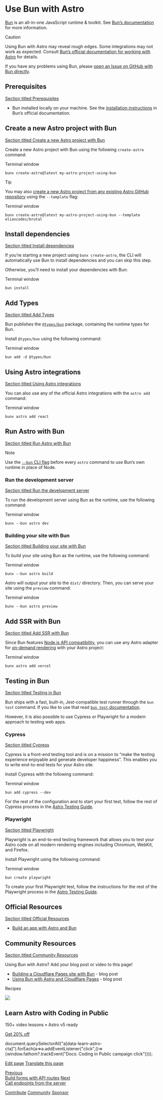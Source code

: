 Use Bun with Astro
==================

[Bun](https://bun.sh/) is an all-in-one JavaScript runtime & toolkit. See [Bun’s documentation](https://bun.sh/docs) for more information.

Caution

Using Bun with Astro may reveal rough edges. Some integrations may not work as expected. Consult [Bun’s official documentation for working with Astro](https://bun.sh/guides/ecosystem/astro) for details.

If you have any problems using Bun, please [open an Issue on GitHub with Bun directly](https://github.com/oven-sh/bun/issues/new/choose).

Prerequisites
-------------

[Section titled Prerequisites](#prerequisites)

*   Bun installed locally on your machine. See the [installation instructions](https://bun.sh/docs/installation) in Bun’s official documentation.

Create a new Astro project with Bun
-----------------------------------

[Section titled Create a new Astro project with Bun](#create-a-new-astro-project-with-bun)

Create a new Astro project with Bun using the following `create-astro` command:

Terminal window

    bunx create-astro@latest my-astro-project-using-bun

Tip

You may also [create a new Astro project from any existing Astro GitHub repository](/en/install-and-setup/#install-from-the-cli-wizard) using the `--template` flag:

Terminal window

    bunx create-astro@latest my-astro-project-using-bun --template eliancodes/brutal

Install dependencies
--------------------

[Section titled Install dependencies](#install-dependencies)

If you’re starting a new project using `bunx create-astro`, the CLI will automatically use Bun to install dependencies and you can skip this step.

Otherwise, you’ll need to install your dependencies with Bun:

Terminal window

    bun install

Add Types
---------

[Section titled Add Types](#add-types)

Bun publishes the [`@types/bun`](https://www.npmjs.com/package/@types/bun) package, containing the runtime types for Bun.

Install `@types/bun` using the following command:

Terminal window

    bun add -d @types/bun

Using Astro integrations
------------------------

[Section titled Using Astro integrations](#using-astro-integrations)

You can also use any of the official Astro integrations with the `astro add` command:

Terminal window

    bunx astro add react

Run Astro with Bun
------------------

[Section titled Run Astro with Bun](#run-astro-with-bun)

Note

Use the [`--bun` CLI flag](https://bun.sh/docs/cli/bunx#shebangs) before every `astro` command to use Bun’s own runtime in place of Node.

### Run the development server

[Section titled Run the development server](#run-the-development-server)

To run the development server using Bun as the runtime, use the following command:

Terminal window

    bunx --bun astro dev

### Building your site with Bun

[Section titled Building your site with Bun](#building-your-site-with-bun)

To build your site using Bun as the runtime, use the following command:

Terminal window

    bunx --bun astro build

Astro will output your site to the `dist/` directory. Then, you can serve your site using the `preview` command:

Terminal window

    bunx --bun astro preview

Add SSR with Bun
----------------

[Section titled Add SSR with Bun](#add-ssr-with-bun)

Since Bun features [Node.js API compatibility](https://bun.sh/docs/runtime/nodejs-apis), you can use any Astro adapter for [on-demand rendering](/en/guides/on-demand-rendering/) with your Astro project:

Terminal window

    bunx astro add vercel

Testing in Bun
--------------

[Section titled Testing in Bun](#testing-in-bun)

Bun ships with a fast, built-in, Jest-compatible test runner through the `bun test` command. If you like to use that read [`bun test` documentation](https://bun.sh/docs/cli/test).

However, it is also possible to use Cypress or Playwright for a modern approach to testing web apps.

### Cypress

[Section titled Cypress](#cypress)

Cypress is a front-end testing tool and is on a mission to “make the testing experience enjoyable and generate developer happiness”. This enables you to write end-to-end tests for your Astro site.

Install Cypress with the following command:

Terminal window

    bun add cypress --dev

For the rest of the configuration and to start your first test, follow the rest of Cypress process in the [Astro Testing Guide](/en/guides/testing/#configuration).

### Playwright

[Section titled Playwright](#playwright)

Playwright is an end-to-end testing framework that allows you to test your Astro code on all modern rendering engines including Chromium, WebKit, and Firefox.

Install Playwright using the following command:

Terminal window

    bun create playwright

To create your first Playwright test, follow the instructions for the rest of the Playwright process in the [Astro Testing Guide](/en/guides/testing/#create-your-first-playwright-test).

Official Resources
------------------

[Section titled Official Resources](#official-resources)

*   [Build an app with Astro and Bun](https://bun.sh/guides/ecosystem/astro)

Community Resources
-------------------

[Section titled Community Resources](#community-resources)

Using Bun with Astro? Add your blog post or video to this page!

*   [Building a Cloudflare Pages site with Bun](https://blog.otterlord.dev/posts/hello-from-bun/) - blog post
*   [Using Bun with Astro and Cloudflare Pages](https://handerson.hashnode.dev/using-bun-with-astro-and-cloudflare-pages) - blog post

Recipes

![](/_astro/CodingInPublic.DpaYu7Qd_5sx41.webp)

Learn Astro with **Coding in Public**
-------------------------------------

150+ video lessons • Astro v5 ready

[Get 20% off](https://learnastro.dev?code=ASTRO_PROMO)

document.querySelectorAll("a\[data-learn-astro-cta\]").forEach(a=>a.addEventListener("click",()=>{window.fathom?.trackEvent("Docs: Coding in Public campaign click")}));

[Edit page](https://github.com/withastro/docs/edit/main/src/content/docs/en/recipes/bun.mdx) [Translate this page](https://contribute.docs.astro.build/guides/i18n/)

[Previous  
Build forms with API routes](/en/recipes/build-forms-api/) [Next  
Call endpoints from the server](/en/recipes/call-endpoints/)

[Contribute](/en/contribute/) [Community](https://astro.build/chat) [Sponsor](https://opencollective.com/astrodotbuild)

